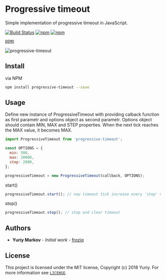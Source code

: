 # Progressive timeout

Simple implementation of progressive timeout in JavaScript. 

[![Build Status](https://travis-ci.org/froziq/progressive-timeout.svg?branch=master)](https://travis-ci.org/froziq/progressive-timeout)
[![npm](https://img.shields.io/npm/dm/progressive-timeout.svg)](https://github.com/froziq/progressive-timeout)
[![npm](https://img.shields.io/npm/v/progressive-timeout.svg)](https://github.com/froziq/progressive-timeout)

[`DEMO`](https://froziq.github.io/progressive-timeout/demo)

![progressive-timeout](https://rawgit.com/froziq/progressive-timeout/master/demo/demo.gif)

## Install

via NPM
```bash
npm install progressive-timeout --save
```

## Usage

Define new instance of ProgressiveTimeout with providing calback function as first parametr and options object as second parametr. Options object should contain MIN, MAX and STEP properties.
When the next tick reaches the MAX value, it becomes MAX.

```javascript
import ProgressiveTimeout from 'progressive-timeout';

const OPTIONS = {
  min: 500,
  max: 20000,
  step: 2000,
};

progressiveTimeout = new ProgressiveTimeout(callback, OPTIONS);
```

start()

```javascript
progressiveTimeout.start(); // now timeout tick increase every 'step' ms 
```

stop()

```javascript
progressiveTimeout.stop(); // stop and clear timeout
```

## Authors

* **Yuriy Markov** - *Initial work* - [froziq](https://github.com/froziq)

## License

This project is licensed under the MIT license, Copyright (c) 2018 Yuriy. For more information see [`LICENSE`](https://github.com/froziq/progressive-timeout/blob/master/LICENSE).
